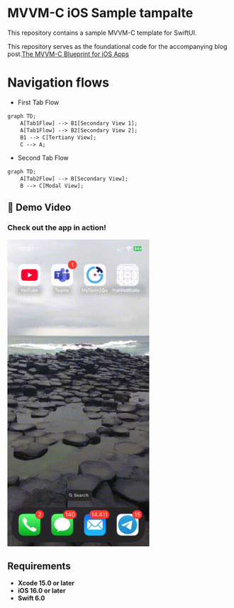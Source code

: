 
# MVVM-C iOS Sample tampalte
This repository contains a sample MVVM-C template for SwiftUI. 

This repository serves as the foundational code for the accompanying blog post.[The MVVM-C Blueprint for iOS Apps](https://javios.eu/swift/harnessing-nfc-technology-in-your-ios-app/) 

# Navigation flows
- First Tab Flow
```mermaid
graph TD;
    A[Tab1Flow] --> B1[Secondary View 1];
    A[Tab1Flow] --> B2[Secondary View 2];
    B1 --> C[Tertiany View];
    C --> A;
```
- Second Tab Flow
```mermaid
graph TD;
    A[Tab2Flow] --> B[Secondary View];
    B --> C[Modal View];
```


## 🎥 Demo Video

### Check out the app in action!  
![CombineAPIRrest Sample App review](media/review.gif)  

## Requirements

- **Xcode 15.0 or later**
- **iOS 16.0 or later**
- **Swift 6.0**

